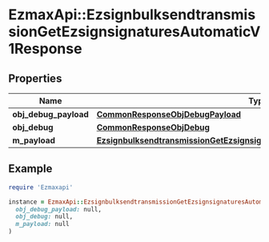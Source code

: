 # EzmaxApi::EzsignbulksendtransmissionGetEzsignsignaturesAutomaticV1Response

## Properties

| Name | Type | Description | Notes |
| ---- | ---- | ----------- | ----- |
| **obj_debug_payload** | [**CommonResponseObjDebugPayload**](CommonResponseObjDebugPayload.md) |  |  |
| **obj_debug** | [**CommonResponseObjDebug**](CommonResponseObjDebug.md) |  | [optional] |
| **m_payload** | [**EzsignbulksendtransmissionGetEzsignsignaturesAutomaticV1ResponseMPayload**](EzsignbulksendtransmissionGetEzsignsignaturesAutomaticV1ResponseMPayload.md) |  |  |

## Example

```ruby
require 'Ezmaxapi'

instance = EzmaxApi::EzsignbulksendtransmissionGetEzsignsignaturesAutomaticV1Response.new(
  obj_debug_payload: null,
  obj_debug: null,
  m_payload: null
)
```

